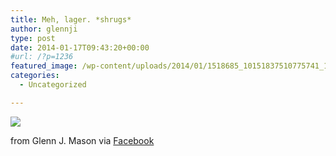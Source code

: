 ```yaml
---
title: Meh, lager. *shrugs*
author: glennji
type: post
date: 2014-01-17T09:43:20+00:00
#url: /?p=1236
featured_image: /wp-content/uploads/2014/01/1518685_10151837510775741_1693050313_n.jpg
categories:
  - Uncategorized

---
```

<div>
  <img src='/wp-content/uploads/2014/01/1518685_10151837510775741_1693050313_n.jpg' style='max-width:600px;' /></p> 
  
  <div>
    from Glenn J. Mason via <a href="http://ift.tt/1j6UjJ5">Facebook</a>
  </div>
</div>
